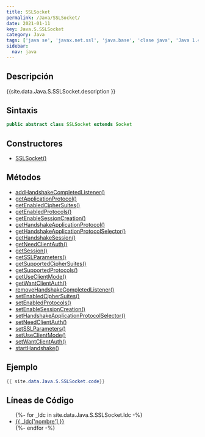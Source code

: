```yaml
---
title: SSLSocket
permalink: /Java/SSLSocket/
date: 2021-01-11
key: Java.S.SSLSocket
category: Java
tags: ['java se', 'javax.net.ssl', 'java.base', 'clase java', 'Java 1.4']
sidebar: 
  nav: java
---
```


## Descripción
{{site.data.Java.S.SSLSocket.description }}

## Sintaxis
~~~java
public abstract class SSLSocket extends Socket
~~~

## Constructores
* [SSLSocket()](/Java/SSLSocket/SSLSocket/)

## Métodos
* [addHandshakeCompletedListener()](/Java/SSLSocket/addHandshakeCompletedListener)
* [getApplicationProtocol()](/Java/SSLSocket/getApplicationProtocol)
* [getEnabledCipherSuites()](/Java/SSLSocket/getEnabledCipherSuites)
* [getEnabledProtocols()](/Java/SSLSocket/getEnabledProtocols)
* [getEnableSessionCreation()](/Java/SSLSocket/getEnableSessionCreation)
* [getHandshakeApplicationProtocol()](/Java/SSLSocket/getHandshakeApplicationProtocol)
* [getHandshakeApplicationProtocolSelector()](/Java/SSLSocket/getHandshakeApplicationProtocolSelector)
* [getHandshakeSession()](/Java/SSLSocket/getHandshakeSession)
* [getNeedClientAuth()](/Java/SSLSocket/getNeedClientAuth)
* [getSession()](/Java/SSLSocket/getSession)
* [getSSLParameters()](/Java/SSLSocket/getSSLParameters)
* [getSupportedCipherSuites()](/Java/SSLSocket/getSupportedCipherSuites)
* [getSupportedProtocols()](/Java/SSLSocket/getSupportedProtocols)
* [getUseClientMode()](/Java/SSLSocket/getUseClientMode)
* [getWantClientAuth()](/Java/SSLSocket/getWantClientAuth)
* [removeHandshakeCompletedListener()](/Java/SSLSocket/removeHandshakeCompletedListener)
* [setEnabledCipherSuites()](/Java/SSLSocket/setEnabledCipherSuites)
* [setEnabledProtocols()](/Java/SSLSocket/setEnabledProtocols)
* [setEnableSessionCreation()](/Java/SSLSocket/setEnableSessionCreation)
* [setHandshakeApplicationProtocolSelector()](/Java/SSLSocket/setHandshakeApplicationProtocolSelector)
* [setNeedClientAuth()](/Java/SSLSocket/setNeedClientAuth)
* [setSSLParameters()](/Java/SSLSocket/setSSLParameters)
* [setUseClientMode()](/Java/SSLSocket/setUseClientMode)
* [setWantClientAuth()](/Java/SSLSocket/setWantClientAuth)
* [startHandshake()](/Java/SSLSocket/startHandshake)

## Ejemplo
~~~java
{{ site.data.Java.S.SSLSocket.code}}
~~~

## Líneas de Código
<ul>
{%- for _ldc in site.data.Java.S.SSLSocket.ldc -%}
   <li>
       <a href="{{_ldc['url'] }}">{{ _ldc['nombre'] }}</a>
   </li>
{%- endfor -%}
</ul>
